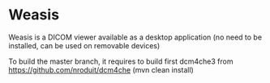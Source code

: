 Weasis
======

Weasis is a DICOM viewer available as a desktop application (no need to be installed, can be used on removable devices) 

To build the master branch, it requires to build first dcm4che3 from https://github.com/nroduit/dcm4che (mvn clean install)

